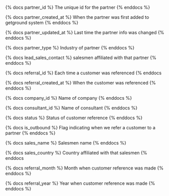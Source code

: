 {% docs partner_id %}
The unique id for the partner
{% enddocs %}

{% docs partner_created_at %}
When the partner was first added to getground system
{% enddocs %}

{% docs partner_updated_at %}
Last time the partner info was changed
{% enddocs %}

{% docs partner_type %}
Industry of partner
{% enddocs %}

{% docs lead_sales_contact %}
salesmen affiliated with that partner
{% enddocs %}

{% docs referral_id %}
Each time a customer was referenced
{% enddocs 

{% docs referral_created_at %}
When the customer was referenced
{% enddocs %}

{% docs company_id %}
Name of company
{% enddocs %}

{% docs consultant_id %}
Name of consultant
{% enddocs %}

{% docs status %}
Status of customer reference
{% enddocs %}

{% docs is_outbound %}
Flag indicating when we refer a customer to a partner
{% enddocs %}

{% docs sales_name %}
Salesmen name
{% enddocs %}

{% docs sales_country %}
Country affiliated with that salesmen
{% enddocs 

{% docs referral_month %}
Month when customer reference was made
{% enddocs %}

{% docs referral_year %}
Year when customer reference was made
{% enddocs %}